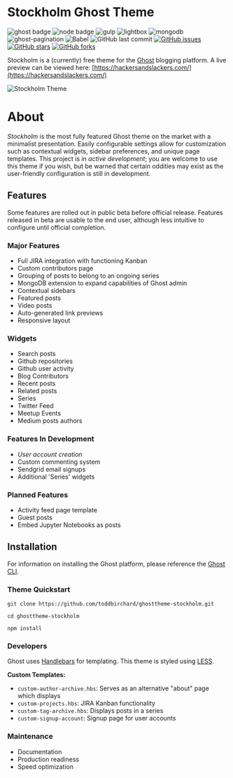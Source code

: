 # Stockholm Ghost Theme

![ghost badge](https://img.shields.io/badge/ghost-2.6.1-lightgrey.svg?longCache=true&style=flat-square)
![node badge](https://img.shields.io/badge/node-v10.13.0-green.svg?longCache=true&style=flat-square)
![gulp](https://img.shields.io/badge/gulp-v4.0.0-green.svg?longCache=true&style=flat-square)
![lightbox](https://img.shields.io/badge/lightbox-v2.10.0-blue.svg?longCache=true&style=flat-square)
![mongodb](https://img.shields.io/badge/MongoDB--Atlas-v4.0-green.svg?longCache=true&style=flat-square)
![ghost-pagination](https://img.shields.io/badge/ghost--pagination-0.1.3-green.svg?longCache=true&style=flat-square)
![Babel](https://img.shields.io/badge/@babel/core-7.1.2-yellow.svg?longCache=true&style=flat-square)
![GitHub last commit](https://img.shields.io/github/last-commit/google/skia.svg?style=flat-square)
[![GitHub issues](https://img.shields.io/github/issues/toddbirchard/ghosttheme-stockholm.svg?style=flat-square)](https://github.com/toddbirchard/ghosttheme-stockholm/issues)
[![GitHub stars](https://img.shields.io/github/stars/toddbirchard/ghosttheme-stockholm.svg?style=flat-square)](https://github.com/toddbirchard/ghosttheme-stockholm/stargazers)
[![GitHub forks](https://img.shields.io/github/forks/toddbirchard/ghosttheme-stockholm.svg?style=flat-square)](https://github.com/toddbirchard/ghosttheme-stockholm/network)

Stockholm is a (currently) free theme for the [Ghost](https://github.com/TryGhost) blogging platform. A live preview can be viewed here: [https://hackersandslackers.com/](https://hackersandslackers.com/)

![Stockholm Theme](https://github.com/toddbirchard/ghosttheme-stockholm/blob/master/assets/images/stockholm2.jpg)

# About

_Stockholm_ is the most fully featured Ghost theme on the market with a minimalist presentation. Easily configurable settings allow for customization such as contextual widgets, sidebar preferences, and unique page templates. This project is in *active development*; you are welcome to use this theme if you wish, but be warned that certain oddities may exist as the user-friendly configuration is still in development.

## Features

Some features are rolled out in public beta before official release. Features released in beta are usable to the end user, although less intuitive to configure until official completion.

### Major Features

- Full JIRA integration with functioning Kanban
- Custom contributors page
- Grouping of posts to belong to an ongoing series
- MongoDB extension to expand capabilities of Ghost admin
- Contextual sidebars
- Featured posts
- Video posts
- Auto-generated link previews
- Responsive layout

### Widgets

- Search posts
- Github repositories
- Github user activity
- Blog Contributors 
- Recent posts 
- Related posts 
- Series 
- Twitter Feed
- Meetup Events
- Medium posts authors

### Features In Development

- _User account creation_
- Custom commenting system
- Sendgrid email signups
- Additional 'Series' widgets

### Planned Features

- Activity feed page template
- Guest posts
- Embed Jupyter Notebooks as posts

## Installation

For information on installing the Ghost platform, please reference the [Ghost CLI](https://docs.ghost.org/docs/cli-install).

### Theme Quickstart

```
git clone https://github.com/toddbirchard/ghosttheme-stockholm.git

cd ghosttheme-stockholm

npm install
```

### Developers

Ghost uses [Handlebars](http://handlebarsjs.com/) for templating. This theme is styled using [LESS](http://lesscss.org/).

**Custom Templates:**

- `custom-author-archive.hbs`: Serves as an alternative "about" page which displays 
- `custom-projects.hbs`: JIRA Kanban functionality
- `custom-tag-archive.hbs`: Displays posts in a series
- `custom-signup-account`: Signup page for user accounts

### Maintenance

- Documentation
- Production readiness
- Speed optimization
